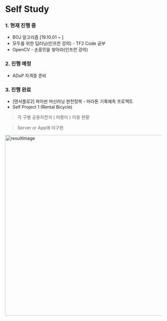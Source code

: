 # Self Study

### 1. 현재 진행 중
- BOJ 알고리즘 [19.10.01 ~ ]
- 모두를 위한 딥러닝(인프런 강의) - TF2 Code 공부
- OpenCV - 손흥민을 찾아라(인프런 강의)
### 2. 진행 예정
- ADsP 자격증 준비

### 3. 진행 완료
- [텐서플로2] 파이썬 머신러닝 완전정복 - 마라톤 기록예측 프로젝트
- Self Project 1 (Rental Bicycle)
> 각 구별 공용자전거 ( 따릉이 ) 이용 현황

> Server or App에 미구현

<img width="583" alt="resultImage" src="https://user-images.githubusercontent.com/55193363/70711648-59742200-1d25-11ea-94ac-6710ef6b00e4.PNG">


